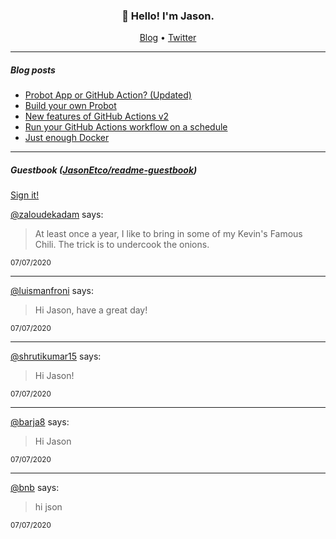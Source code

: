 <h3 align="center">👋 Hello! I'm Jason.</h3>

<p align="center">
  <a href="https://jasonet.co">Blog</a> •
  <a href="https://twitter.com/JasonEtco">Twitter</a>
</p>

---

##### Blog posts

<!--START_SECTION:posts-->
* [Probot App or GitHub Action? (Updated)](https:&#x2F;&#x2F;jasonet.co&#x2F;posts&#x2F;probot-app-or-github-action-v2&#x2F;)
* [Build your own Probot](https:&#x2F;&#x2F;jasonet.co&#x2F;posts&#x2F;build-your-own-probot&#x2F;)
* [New features of GitHub Actions v2](https:&#x2F;&#x2F;jasonet.co&#x2F;posts&#x2F;new-features-of-github-actions&#x2F;)
* [Run your GitHub Actions workflow on a schedule](https:&#x2F;&#x2F;jasonet.co&#x2F;posts&#x2F;scheduled-actions&#x2F;)
* [Just enough Docker](https:&#x2F;&#x2F;jasonet.co&#x2F;posts&#x2F;just-enough-docker&#x2F;)
<!--END_SECTION:posts-->

---

##### Guestbook ([JasonEtco/readme-guestbook](https://github.com/JasonEtco/readme-guestbook))

<a href="https://readme-guestbook.now.sh">Sign it!</a>

<!--START_SECTION:guestbook-->
[@zaloudekadam](https://github.com/zaloudekadam) says:

> At least once a year, I like to bring in some of my Kevin's Famous Chili. The trick is to undercook the onions. 

<sup>07/07/2020</sup>


---

[@luismanfroni](https://github.com/luismanfroni) says:

> Hi Jason, have a great day!

<sup>07/07/2020</sup>


---

[@shrutikumar15](https://github.com/shrutikumar15) says:

> Hi Jason! 

<sup>07/07/2020</sup>


---

[@barja8](https://github.com/barja8) says:

> Hi Jason 

<sup>07/07/2020</sup>


---

[@bnb](https://github.com/bnb) says:

> hi json

<sup>07/07/2020</sup>

<!--END_SECTION:guestbook-->
<!--GUESTBOOK_LIST [{"name":"zaloudekadam","message":"At least once a year, I like to bring in some of my Kevin's Famous Chili. The trick is to undercook the onions. ","date":"07/07/2020"},{"name":"luismanfroni","message":"Hi Jason, have a great day!","date":"07/07/2020"},{"name":"shrutikumar15","message":"Hi Jason! ","date":"07/07/2020"},{"name":"barja8","message":"Hi Jason ","date":"07/07/2020"},{"name":"bnb","message":"hi json","date":"07/07/2020"}]-->
